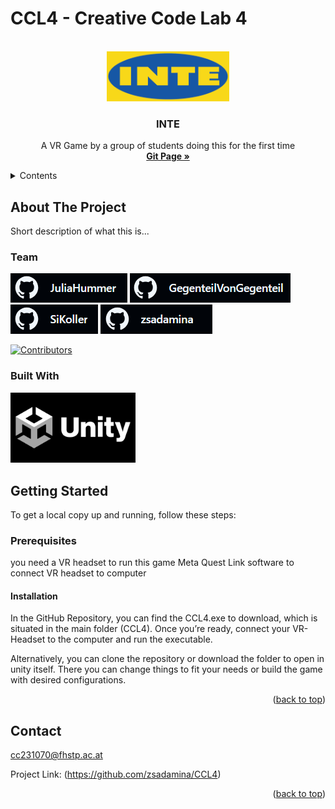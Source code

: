 <a id="readme-top"></a>

# CCL4 - Creative Code Lab 4

<br />
<div align="center">
  <a href="https://github.com/zsadamina/CCL4">
    <img src="Documentation/INTE_Logo_With_Background.png" alt="Logo" height="80">
  </a>

<h3 align="center">INTE</h3>

  <p align="center">
    A VR Game by a group of students doing this for the first time
    <br />
    <a href="https://zsadamina.github.io/CCL4/"><strong>Git Page »</strong></a>
  </p>
</div>


<details>
  <summary>Contents</summary>
  <ol>
    <li>
      <a href="#about-the-project">About The Project</a>
        <ul>
            <li><a href="#eam">Team</a></li>
        </ul>
    </li>
    <li>
      <a href="#getting-started">Getting Started</a>
      <ul>
        <li><a href="#prerequisites">Prerequisites</a></li>
        <li><a href="#installation">Installation</a></li>
      </ul>
    </li>
    <li><a href="#usage">Usage</a></li>
    <li><a href="#roadmap">Roadmap</a></li>
    <li><a href="#contact">Contact</a></li>
    <li><a href="#acknowledgments">Acknowledgments</a></li>
  </ol>
</details>

## About The Project

Short description of what this is...

### Team
[<img src = "Documentation/juliahummer.png" height="47" >](https://github.com/JuliaHummer)
[<img src = "Documentation/gegenteilvongegenteil.png" height="47" >](https://github.com/GegenteilVonGegenteil)
[<img src = "Documentation/sikoller.png" height="47" >](https://github.com/SiKoller)
[<img src = "Documentation/zsadamina.png" height="47" >](https://github.com/zsadamina)

[![Contributors][contributors-shield]][contributors-url]

### Built With

<img src = "Documentation/Unity-Logo.png" width="200" height=auto>

## Getting Started

To get a local copy up and running, follow these steps:

### Prerequisites
you need a VR headset to run this game
Meta Quest Link software to connect VR headset to computer

#### Installation
In the GitHub Repository, you can find the CCL4.exe to download, which is situated in the main folder (CCL4). 
Once you’re ready, connect your VR-Headset to the computer and run the executable.

Alternatively, you can clone the repository or download the folder to open in unity itself. 
There you can change things to fit your needs or build the game with desired configurations.


<p align="right">(<a href="#readme-top">back to top</a>)</p>

## Contact

cc231070@fhstp.ac.at

Project Link: (https://github.com/zsadamina/CCL4)

<p align="right">(<a href="#readme-top">back to top</a>)</p>


<!-- MARKDOWN LINKS & IMAGES -->

[contributors-shield]: https://img.shields.io/github/contributors/zsadamina/CCL4.svg?style=for-the-badge
[contributors-url]: https://github.com/zsadamina/CCL4/graphs/contributors